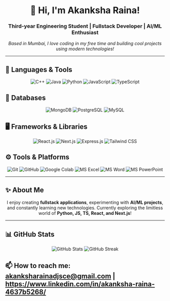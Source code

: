 <h1 align="center">👋 Hi, I'm Akanksha Raina!</h1>
<h3 align="center">Third-year Engineering Student | Fullstack Developer | AI/ML Enthusiast</h3>

<p align="center">
  <i>Based in Mumbai, I love coding in my free time and building cool projects using modern technologies!</i>
</p>

---

## 🧰 Languages & Tools
<p align="center">
  <img alt="C++" src="https://img.shields.io/badge/C++-00599C?style=for-the-badge&logo=c%2B%2B&logoColor=white" />
  <img alt="Java" src="https://img.shields.io/badge/Java-ED8B00?style=for-the-badge&logo=java&logoColor=white" />
  <img alt="Python" src="https://img.shields.io/badge/Python-3776AB?style=for-the-badge&logo=python&logoColor=white" />
  <img alt="JavaScript" src="https://img.shields.io/badge/JavaScript-F7DF1E?style=for-the-badge&logo=javascript&logoColor=black" />
  <img alt="TypeScript" src="https://img.shields.io/badge/TypeScript-3178C6?style=for-the-badge&logo=typescript&logoColor=white" />
</p>

## 💾 Databases
<p align="center">
  <img alt="MongoDB" src="https://img.shields.io/badge/MongoDB-47A248?style=for-the-badge&logo=mongodb&logoColor=white" />
  <img alt="PostgreSQL" src="https://img.shields.io/badge/PostgreSQL-336791?style=for-the-badge&logo=postgresql&logoColor=white" />
  <img alt="MySQL" src="https://img.shields.io/badge/MySQL-00758F?style=for-the-badge&logo=mysql&logoColor=white" />
</p>

## 🖥️ Frameworks & Libraries
<p align="center">
  <img alt="React.js" src="https://img.shields.io/badge/React-61DAFB?style=for-the-badge&logo=react&logoColor=black" />
  <img alt="Next.js" src="https://img.shields.io/badge/Next.js-000000?style=for-the-badge&logo=next.js&logoColor=white" />
  <img alt="Express.js" src="https://img.shields.io/badge/Express.js-000000?style=for-the-badge&logo=express&logoColor=white" />
  <img alt="Tailwind CSS" src="https://img.shields.io/badge/Tailwind_CSS-06B6D4?style=for-the-badge&logo=tailwind-css&logoColor=white" />
</p>

## ⚙️ Tools & Platforms
<p align="center">
  <img alt="Git" src="https://img.shields.io/badge/Git-F05032?style=for-the-badge&logo=git&logoColor=white" />
  <img alt="GitHub" src="https://img.shields.io/badge/GitHub-181717?style=for-the-badge&logo=github&logoColor=white" />
  <img alt="Google Colab" src="https://img.shields.io/badge/Google_Colab-F9AB00?style=for-the-badge&logo=googlecolab&logoColor=white" />
  <img alt="MS Excel" src="https://img.shields.io/badge/MS_Excel-217346?style=for-the-badge&logo=microsoft-excel&logoColor=white" />
  <img alt="MS Word" src="https://img.shields.io/badge/MS_Word-2B579A?style=for-the-badge&logo=microsoft-word&logoColor=white" />
  <img alt="MS PowerPoint" src="https://img.shields.io/badge/MS_PowerPoint-D24726?style=for-the-badge&logo=microsoft-powerpoint&logoColor=white" />
</p>

---

## ✨ About Me
<p align="center">
I enjoy creating <b>fullstack applications</b>, experimenting with <b>AI/ML projects</b>, and constantly learning new technologies.  
Currently exploring the limitless world of <b>Python, JS, TS, React, and Next.js</b>!
</p>

---

## 📊 GitHub Stats
<p align="center">
  <img src="https://github-readme-stats.vercel.app/api?username=akkuraina&show_icons=true&theme=radical&count_private=true" alt="GitHub Stats" />
  <img src="https://github-readme-streak-stats.herokuapp.com/?user=akkuraina&theme=radical" alt="GitHub Streak" />
</p>

## 📫 How to reach me: akanksharainadjsce@gmail.com | https://www.linkedin.com/in/akanksha-raina-4637b5268/
